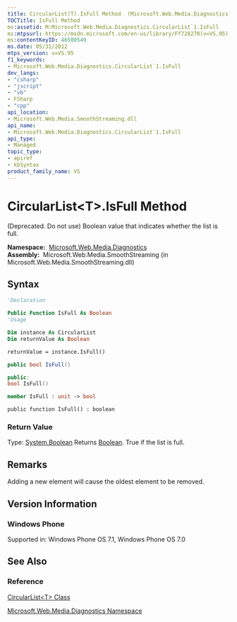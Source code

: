 ```yaml
---
title: CircularList(T).IsFull Method  (Microsoft.Web.Media.Diagnostics)
TOCTitle: IsFull Method
ms:assetid: M:Microsoft.Web.Media.Diagnostics.CircularList`1.IsFull
ms:mtpsurl: https://msdn.microsoft.com/en-us/library/Ff728270(v=VS.95)
ms:contentKeyID: 46500549
ms.date: 05/31/2012
mtps_version: v=VS.95
f1_keywords:
- Microsoft.Web.Media.Diagnostics.CircularList`1.IsFull
dev_langs:
- "csharp"
- "jscript"
- "vb"
- FSharp
- "cpp"
api_location:
- Microsoft.Web.Media.SmoothStreaming.dll
api_name:
- Microsoft.Web.Media.Diagnostics.CircularList`1.IsFull
api_type:
- Managed
topic_type:
- apiref
- kbSyntax
product_family_name: VS
---
```


# CircularList\<T\>.IsFull Method

(Deprecated. Do not use) Boolean value that indicates whether the list is full.

**Namespace:**  [Microsoft.Web.Media.Diagnostics](microsoft-web-media-diagnostics-namespace_1.md)  
**Assembly:**  Microsoft.Web.Media.SmoothStreaming (in Microsoft.Web.Media.SmoothStreaming.dll)

## Syntax

```vb
'Declaration

Public Function IsFull As Boolean
'Usage

Dim instance As CircularList
Dim returnValue As Boolean

returnValue = instance.IsFull()
```

```csharp
public bool IsFull()
```

```cpp
public:
bool IsFull()
```

``` fsharp
member IsFull : unit -> bool 
```

```jscript
public function IsFull() : boolean
```

### Return Value

Type: [System.Boolean](https://msdn.microsoft.com/library/a28wyd50\(v=vs.95\))  
Returns [Boolean](https://msdn.microsoft.com/library/a28wyd50\(v=vs.95\)). True if the list is full.

## Remarks

Adding a new element will cause the oldest element to be removed.

## Version Information

### Windows Phone

Supported in: Windows Phone OS 7.1, Windows Phone OS 7.0  

## See Also

### Reference

[CircularList\<T\> Class](circularlist-t-class-microsoft-web-media-diagnostics_1.md)

[Microsoft.Web.Media.Diagnostics Namespace](microsoft-web-media-diagnostics-namespace_1.md)

